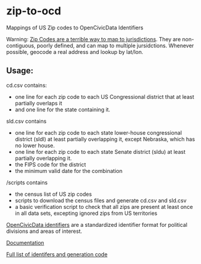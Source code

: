# zip-to-ocd
Mappings of US Zip codes to OpenCivicData Identifiers

Warning: [Zip Codes are a terrible way to map to jurisdictions](https://sunlightfoundation.com/2012/01/19/dont-use-zipcodes/). They are non-contiguous, poorly defined, and can map to multiple jursidctions. Whenever possible, geocode a real address and lookup by lat/lon.

## Usage:
cd.csv contains:
 * one line for each zip code to each US Congressional district that at least partially overlaps it
 * and one line for the state containing it.

sld.csv contains
 * one line for each zip code to each state lower-house congressional district (sldl) at least partially overlapping it, except Nebraska, which has no lower house.
 * one line for each zip code to each state Senate district (sldu) at least partially overlapping it.
 * the FIPS code for the district
 * the minimum valid date for the combination

/scripts contains
* the census list of US zip codes
* scripts to download the census files and generate cd.csv and sld.csv
* a basic verification script to check that all zips are present at least once in all data sets, excepting ignored zips from US territories

 [OpenCivicData identifiers](http://opencivicdata.readthedocs.io/en/latest/ocdids.html) are a standardized identifier format for political divisions and areas of interest.

 [Documentation](http://opencivicdata.readthedocs.io/en/latest/ocdids.html)

 [Full list of identifers and generation code](https://github.com/opencivicdata/ocd-division-ids)
